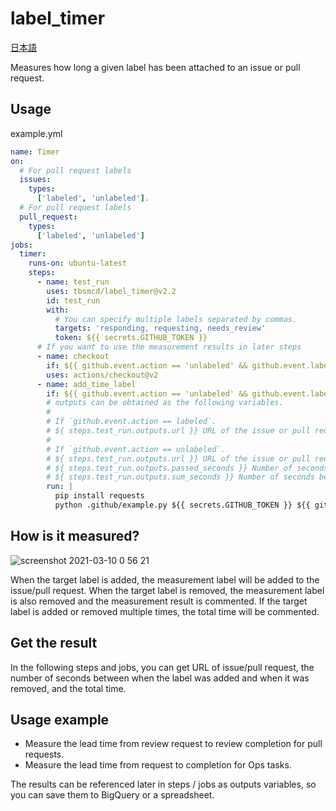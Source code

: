 # label_timer
[日本語](https://github.com/tbsmcd/label_timer/blob/master/docs/README.ja.md)

Measures how long a given label has been attached to an issue or pull request.

## Usage
example.yml

```yaml
name: Timer
on:
  # For pull request labels
  issues:
    types:
      ['labeled', 'unlabeled'].
  # For pull request labels
  pull_request:
    types:
      ['labeled', 'unlabeled']
jobs:
  timer:
    runs-on: ubuntu-latest
    steps:
      - name: test_run
        uses: tbsmcd/label_timer@v2.2
        id: test_run
        with:
          # You can specify multiple labels separated by commas.
          targets: 'responding, requesting, needs_review'
          token: ${{ secrets.GITHUB_TOKEN }}
      # If you want to use the measurement results in later steps
      - name: checkout
        if: ${{ github.event.action == 'unlabeled' && github.event.label.name == 'responding' }}
        uses: actions/checkout@v2
      - name: add_time_label
        if: ${{ github.event.action == 'unlabeled' && github.event.label.name == 'responding' }}
        # outputs can be obtained as the following variables.
        #
        # If `github.event.action == labeled`.
        # ${ steps.test_run.outputs.url }} URL of the issue or pull request that was targeted.
        #
        # If `github.event.action == unlabeled`.
        # ${ steps.test_run.outputs.url }} URL of the issue or pull request that was targeted
        # ${ steps.test_run.outputs.passed_seconds }} Number of seconds between label assignment and removal
        # ${ steps.test_run.outputs.sum_seconds }} Number of seconds between labeling and deletion (total)
        run: |
          pip install requests
          python .github/example.py ${{ secrets.GITHUB_TOKEN }} ${{ github.event.issue.url }} ${{ steps.test_run.outputs.sum_seconds }}
```

## How is it measured?

![screenshot 2021-03-10 0 56 21](https://user-images.githubusercontent.com/174922/110499414-8affb700-813b-11eb-90a4-1e6629c414f4.png)

When the target label is added, the measurement label will be added to the issue/pull request. When the target label is removed, the measurement label is also removed and the measurement result is commented. If the target label is added or removed multiple times, the total time will be commented.

## Get the result

In the following steps and jobs, you can get URL of issue/pull request, the number of seconds between when the label was added and when it was removed, and the total time.

## Usage example

- Measure the lead time from review request to review completion for pull requests.
- Measure the lead time from request to completion for Ops tasks.

The results can be referenced later in steps / jobs as outputs variables, so you can save them to BigQuery or a spreadsheet.
